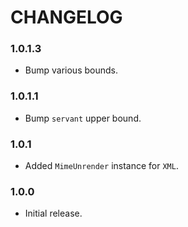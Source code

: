 # CHANGELOG

### 1.0.1.3

- Bump various bounds.

### 1.0.1.1

- Bump `servant` upper bound.

### 1.0.1

- Added `MimeUnrender` instance for `XML`.

### 1.0.0

- Initial release.
